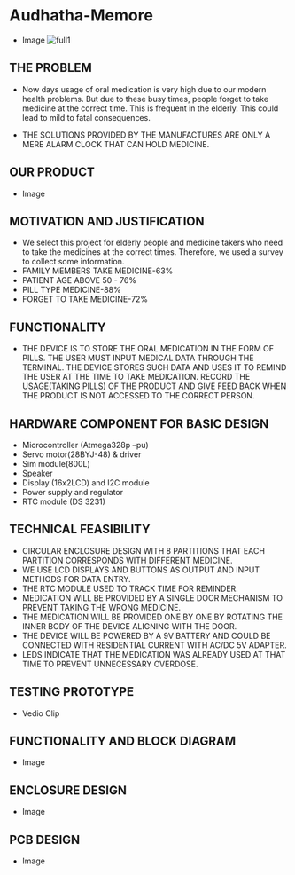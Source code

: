 # Audhatha-Memore
* Image
![full1](https://user-images.githubusercontent.com/81348862/201983035-d80dc50f-347c-4d30-b60c-5036c429c020.png)


## THE PROBLEM

* Now days usage of oral medication is very high due to our modern health problems. But due to these busy times, people forget to take medicine at the correct time. This is frequent in the elderly. This could lead to mild to fatal consequences.

* THE SOLUTIONS PROVIDED BY THE MANUFACTURES ARE ONLY A MERE ALARM CLOCK THAT CAN HOLD MEDICINE.

## OUR PRODUCT
* Image

## MOTIVATION AND JUSTIFICATION

* We select this project for elderly people and medicine takers who need to take the medicines at the correct times. Therefore, we used a survey to collect some information.
* FAMILY MEMBERS TAKE MEDICINE-63%
* PATIENT AGE ABOVE 50 - 76%
* PILL TYPE MEDICINE-88%
* FORGET TO TAKE MEDICINE-72%

## FUNCTIONALITY
* THE DEVICE IS TO STORE THE ORAL MEDICATION IN THE FORM OF PILLS. THE USER MUST INPUT MEDICAL DATA THROUGH THE TERMINAL. THE DEVICE STORES SUCH DATA AND USES IT TO REMIND THE USER AT THE TIME TO TAKE MEDICATION. RECORD THE USAGE(TAKING PILLS) OF THE PRODUCT AND GIVE FEED BACK WHEN THE PRODUCT IS NOT ACCESSED  TO THE CORRECT PERSON.


## HARDWARE COMPONENT FOR BASIC DESIGN
* Microcontroller (Atmega328p –pu)
* Servo motor(28BYJ-48) & driver
* Sim module(800L)
* Speaker
* Display (16x2LCD) and I2C module
* Power supply and regulator
* RTC module (DS 3231)

## TECHNICAL FEASIBILITY

* CIRCULAR ENCLOSURE DESIGN WITH 8 PARTITIONS THAT EACH     PARTITION CORRESPONDS WITH DIFFERENT MEDICINE.
* WE USE LCD DISPLAYS AND BUTTONS AS OUTPUT AND INPUT METHODS FOR DATA ENTRY.
* THE RTC MODULE USED TO TRACK TIME FOR REMINDER.
* MEDICATION WILL BE PROVIDED BY A SINGLE DOOR MECHANISM TO PREVENT TAKING THE WRONG MEDICINE.
* THE MEDICATION WILL BE PROVIDED ONE BY ONE BY ROTATING THE INNER BODY OF THE DEVICE ALIGNING WITH THE DOOR.
* THE DEVICE WILL BE POWERED BY A 9V BATTERY AND COULD BE CONNECTED WITH RESIDENTIAL CURRENT WITH AC/DC 5V ADAPTER.
* LEDS INDICATE THAT THE MEDICATION WAS ALREADY USED AT THAT TIME TO PREVENT UNNECESSARY OVERDOSE.

## TESTING PROTOTYPE
* Vedio Clip 

## FUNCTIONALITY AND BLOCK DIAGRAM
* Image


## ENCLOSURE DESIGN
* Image

## PCB DESIGN
* Image

